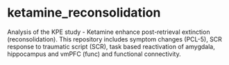 # ketamine_reconsolidation
Analysis of the KPE study - Ketamine enhance post-retrieval extinction (reconsolidation).
This repository includes symptom changes (PCL-5), SCR response to traumatic script (SCR), task based reactivation of amygdala, hippocampus and vmPFC (func) and functional connectivity.
